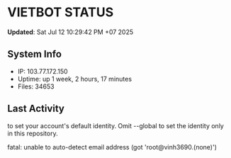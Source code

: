 # VIETBOT STATUS
**Updated**: Sat Jul 12 10:29:42 PM +07 2025

## System Info
- IP: 103.77.172.150
- Uptime: up 1 week, 2 hours, 17 minutes
- Files: 34653

## Last Activity

to set your account's default identity.
Omit --global to set the identity only in this repository.

fatal: unable to auto-detect email address (got 'root@vinh3690.(none)')
